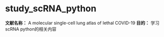# study_scRNA_python
**文献名称：** A molecular single-cell lung atlas of lethal COVID-19
**目的：** 学习scRNA python的相关内容
